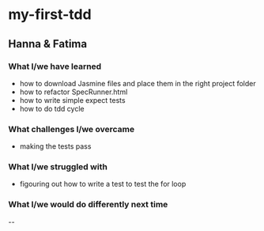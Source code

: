 # my-first-tdd
## Hanna & Fatima
### What I/we have learned
- how to download Jasmine files and place them in the right project folder
- how to refactor SpecRunner.html
- how to write simple expect tests
- how to do tdd cycle
### What challenges I/we overcame
- making the tests pass
### What I/we struggled with
- figouring out how to write a test to test the for loop
### What I/we would do differently next time
--
